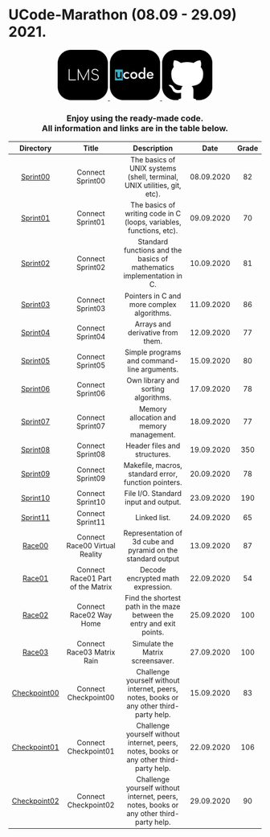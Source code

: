<h1>UCode-Marathon (08.09 - 29.09) 2021.</h1>

<p align="center">
    <a href="https://lms.ucode.world/users/hfomin" target="_blank">
        <img src="https://raw.githubusercontent.com/LoveNek0/LoveNek0/main/images/lms.png" width="100px" height="100px" alt="LMS Profile"/>
    </a>
    <a href="https://ucode.world" target="_blank">
        <img src="https://raw.githubusercontent.com/LoveNek0/LoveNek0/main/images/ucode.png" width="100px" height="100px" alt="UCode"/>
    </a>
    <a href="https://github.com/LoveNek0" target="_blank">
        <img src="https://raw.githubusercontent.com/LoveNek0/LoveNek0/main/images/github.png" width="100px" height="100px" alt="GitHub Profile"/>
    </a>
</p>

<h3 align="center">
    Enjoy using the ready-made code.<br>
    All information and links are in the table below.
</h3>

| Directory | Title | Description | Date | Grade |
|:---------:|:-----:|:-----------:|:----:|:-----:|
| [Sprint00](./Sprint00) | Connect Sprint00 | The basics of UNIX systems (shell, terminal, UNIX utilities, git, etc). | 08.09.2020 | 82 |
| [Sprint01](./Sprint01) | Connect Sprint01 | The basics of writing code in C (loops, variables, functions, etc). | 09.09.2020 | 70 |
| [Sprint02](./Sprint02) | Connect Sprint02 | Standard functions and the basics of mathematics implementation in C. | 10.09.2020 | 81 |
| [Sprint03](./Sprint03) | Connect Sprint03 | Pointers in C and more complex algorithms. | 11.09.2020 | 86 |
| [Sprint04](./Sprint04) | Connect Sprint04 | Arrays and derivative from them. | 12.09.2020 | 77 |
| [Sprint05](./Sprint05) | Connect Sprint05 | Simple programs and command-line arguments. | 15.09.2020 | 80 |
| [Sprint06](./Sprint06) | Connect Sprint06 | Own library and sorting algorithms. | 17.09.2020 | 78 |
| [Sprint07](./Sprint07) | Connect Sprint07 | Memory allocation and memory management. | 18.09.2020 | 77 |
| [Sprint08](./Sprint08) | Connect Sprint08 | Header files and structures. | 19.09.2020 | 350 |
| [Sprint09](./Sprint09) | Connect Sprint09 | Makefile, macros, standard error, function pointers. | 20.09.2020 | 78 |
| [Sprint10](./Sprint10) | Connect Sprint10 | File I/O. Standard input and output. | 23.09.2020 | 190 |
| [Sprint11](./Sprint11) | Connect Sprint11 | Linked list. | 24.09.2020 | 65 |
| [Race00](./Race00) | Connect Race00 Virtual Reality | Representation of 3d cube and pyramid on the standard output | 13.09.2020 | 87 |
| [Race01](./Race01) | Connect Race01 Part of the Matrix | Decode encrypted math expression. | 22.09.2020 | 54 |
| [Race02](./Race02) | Connect Race02 Way Home | Find the shortest path in the maze between the entry and exit points. | 25.09.2020 | 100 |
| [Race03](./Race03) | Connect Race03 Matrix Rain | Simulate the Matrix screensaver. | 27.09.2020 | 100 |
| [Checkpoint00](./Checkpoint00) | Connect Checkpoint00 | Challenge yourself without internet, peers, notes, books or any other third-party help. | 15.09.2020 | 83 |
| [Checkpoint01](./Checkpoint01) | Connect Checkpoint01 | Challenge yourself without internet, peers, notes, books or any other third-party help. | 22.09.2020 | 106 |
| [Checkpoint02](./Checkpoint02) | Connect Checkpoint02 | Challenge yourself without internet, peers, notes, books or any other third-party help. | 29.09.2020 | 90 |
